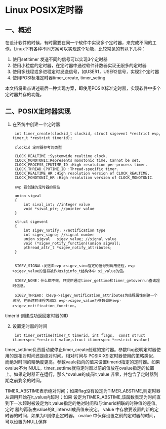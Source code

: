 
# Linux POSIX定时器


## 一、概述

在设计软件的时候，有时需要在同一个软件中实现多个定时器，来完成不同的工作。Linux下有各种不同方案可以实现这个功能，比较常见的有以下几种：

1. 使用setitimer 发送不同的信号可以实现3个定时器
2. 使用小粒度的定时器，在定时器中通过软件计数器实现无限多的定时器
3. 使用多线程或多进程定时发送信号，如USER1，USER2信号，实现2个定时器
4. 使用POSI标准定时器timer_create, timer_seting


本文档将重点讲述最后一种实现方案，即使用POSIX标准定时器，实现软件中多个定时器共存的功能。

## 二、POSIX定时器实现


1. 在系统中创建一个定时器 

		int timer_create(clockid_t clockid, struct sigevent *restrict evp, timer_t *restrict timerid);
 
 		clockid 定时器参考的类型

		CLOCK_REALTIME :Systemwide realtime clock.
		CLOCK_MONOTONIC:Represents monotonic time. Cannot be set.
		CLOCK_PROCESS_CPUTIME_ID :High resolution per-process timer.
		CLOCK_THREAD_CPUTIME_ID :Thread-specific timer.
		CLOCK_REALTIME_HR :High resolution version of CLOCK_REALTIME.
		CLOCK_MONOTONIC_HR :High resolution version of CLOCK_MONOTONIC.
		 
		evp 要创建的定时器的属性

		union sigval
		{
			int sival_int; //integer value
			void *sival_ptr; //pointer value
		}

		struct sigevent
		{
			int sigev_notify; //notification type
			int sigev_signo; //signal number
			union sigval   sigev_value; //signal value
			void (*sigev_notify_function)(union sigval); 
			pthread_attr_t *sigev_notify_attributes;
		}
		

		SIGEV_SIGNAL:发送由evp->sigev_sino指定的信号到调用进程，evp->sigev_value的值将被作为siginfo_t结构体中 si_value的值。

		SIGEV_NONE：什么都不做，只提供通过timer_gettime和timer_getoverrun查询超时信息。

		SIGEV_THREAD: 以evp->sigev_notification_attributes为线程属性创建一个线程，在新建的线程内部以 evp->sigev_value为参数调用evp->sigev_notification_function。
timerid  创建成功返回定时器的ID

2. 设置定时器的时间

		int timer_settime(timer_t timerid, int flags,  const struct itimerspec *restrict value,struct itimerspec *restrict ovalue)

timer_settime负责启动或停止timer_create创建的定时器。参数flag说明定时器使用的是相对时间还是绝对时间。相对时间与 POSIX:XSI定时器使用的策略类似，而绝对时间的精确度更高。参数vaule指向的值来设置timerid指定的定时器。如果ovalue不为 NULL，timer_settime就将定时器以前的值放在ovalue指定的位置上。如果定时器正在运行，那么*ovalue的成员it_value 非零，并包含了定时器到期之前剩余的时间。

TIMER_ABSTIME表示绝对时间；如果flag没有设定为TIMER_ABSTIME,则定时器从调用开始在it_value内超时；如果 设定为TIMER_ABSTIME,该函数表现为时间直到下一次超时被设定为it_value指定的绝对时间和与timerid相联的时钟值的差值。定时 器的再装由value的it_interval成员值来设定。
value 中存放要设置的新的定时器的时间，如果为0则停止定时器。
ovalue 中保存设置之前的定时器的时间，可以设置为NULL保存
	